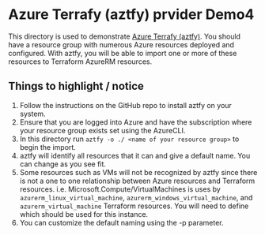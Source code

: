 # Azure Terrafy (aztfy) prvider Demo4

This directory is used to demonstrate [Azure Terrafy (aztfy)](https://github.com/azure/aztfy). You should have a resource group with numerous Azure resources deployed and configured. With aztfy, you will be able to import one or more of these resources to Terraform AzureRM resources.


## Things to  highlight / notice

1. Follow the instructions on the GitHub repo to install aztfy on your system.
1. Ensure that you are logged into Azure and have the subscription where your resource group exists set using the AzureCLI.
1. In this directory run `aztfy -o ./ <name of your resource group>` to begin the import.
1. aztfy will identify all resources that it can and give a default name. You can change as you see fit. 
1. Some resources such as VMs will not be recognized by aztfy since there is not a one to one relationship between Azure resources and Terraform resources. i.e. Microsoft.Compute/VirtualMachines is uses by `azurerm_linux_virtual_machine`, `azurerm_windows_virtual_machine`, and `azurerm_virtual_machine` Terraform resources. You will need to define which should be used for this instance.
1. You can customize the default naming using the -p parameter.